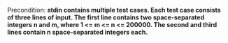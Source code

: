 Precondition: **stdin contains multiple test cases. Each test case consists of three lines of input. The first line contains two space-separated integers n and m, where 1 <= m <= n <= 200000. The second and third lines contain n space-separated integers each.**